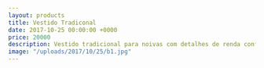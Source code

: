 ```yaml
---
layout: products
title: Vestido Tradiconal
date: 2017-10-25 00:00:00 +0000
price: 20000
description: Vestido tradicional para noivas com detalhes de renda confeccionada
image: "/uploads/2017/10/25/b1.jpg"
---
```

